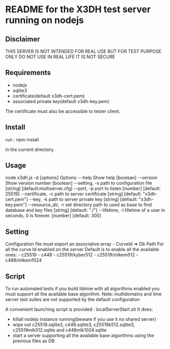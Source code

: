README for the X3DH test server running on nodejs
=================================================

Disclaimer
-----------
THIS SERVER IS NOT INTENDED FOR REAL USE BUT FOR TEST PURPOSE ONLY
DO NOT USE IN REAL LIFE IT IS NOT SECURE


Requirements
------------
- nodejs
- sqlite3
- certificate(default x3dh-cert.pem)
- associated private key(default x3dh-key.pem)

The certificate must also be accessible to tester client.

Install
-------
run :
npm install

in the current directory


Usage
-----
node x3dh.js -d <path> [options]
Options:
  --help               Show help                                       [boolean]
  --version            Show version number                             [boolean]
  --setting, -s        path to configuration file
                                              [string] [default:multiserver.cfg]
  --port, -p           port to listen                  [number] [default: 25519]
  --certificate, -c    path to server certificate
                                             [string] [default: "x3dh-cert.pem"]
  --key, -k            path to server private key
                                              [string] [default: "x3dh-key.pem"]
  --resource_dir, -r   set directory path to used as base to find database and
                       key files                        [string] [default: "./"]
  --lifetime, -l       lifetime of a user in seconds, 0 is forever.
                                                         [number] [default: 300]

Setting
-------
Configuration file must export an associative array
    - CurveId => Db Path
For all the curve Id enabled on the server
Default is to enable all the available ones:
    - c25519
    - c448
    - c25519/kyber512
    - c25519/mlkem512
    - c488/mlkem1024

Script
------
To run automated tests if you build liblime with all algorithms enabled you must
support all the available base algorithm.
Note: multidomains and lime server test suites are not supported by the default configuration

A convenient launching script is provided : localServerStart.sh
It does:
- killall nodejs instance running(beware if you use it no shared server)
- wipe out c25519.sqlite3, c448.sqlite3, c25519k512.sqlite3, c25519mlk512.sqlite and c448mlk1024.sqlite
- start a server supporting all the available base algorithms using the previous files as DB

